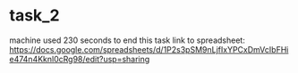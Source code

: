 # task_2
machine used 230 seconds to end this task 
link to spreadsheet: https://docs.google.com/spreadsheets/d/1P2s3pSM9nLjfIxYPCxDmVcIbFHie474n4Kknl0cRg98/edit?usp=sharing
